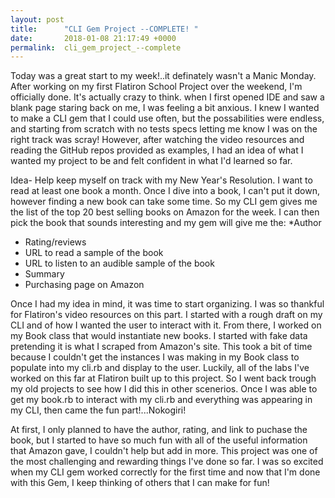 ```yaml
---
layout: post
title:      "CLI Gem Project --COMPLETE! "
date:       2018-01-08 21:17:49 +0000
permalink:  cli_gem_project_--complete
---
```



Today was a great start to my week!..it definately wasn't a Manic Monday. After working on my first Flatiron School Project over the weekend, I'm officially done. It's actually crazy to think.  when I first opened IDE and saw a blank page staring back on me, I was feeling a bit anxious.  I knew I wanted to make a CLI gem that I could use often, but the possabilities were endless, and starting from scratch with no tests specs letting me know I was on the right track was scray!  However, after watching the video resources and reading the GitHub repos provided as examples, I had an idea of what I wanted my project to be and felt confident in what I'd learned so far. 

Idea- Help keep myself on track with my New Year's Resolution.  I want to read at least one book a month. Once I dive into a book, I can't put it down, however finding a new book can take some time.  So my CLI gem gives me the list of the top 20 best selling books on Amazon for the week. I can then pick the book that sounds interesting and my gem will give me the:
*Author
* Rating/reviews
* URL to read a sample of the book
* URL to listen to an audible sample of the book
* Summary
* Purchasing page on Amazon

Once I had my idea in mind, it was time to start organizing.  I was so thankful for Flatiron's video resources on this part.  I started with a  rough draft on my CLI and of how I wanted the user to interact with it.  From there, I worked on my Book class that would instantiate new books.  I started with fake data pretending it is what I scraped from Amazon's site.  This took a bit of time because I couldn't get the instances I was making in my Book class to populate into my cli.rb and display to the user.  Luckily, all of the labs I've worked on this far at Flatiron built up to this project.  So I went back trough my old projects to see how I did this in other scenerios.  Once I was able to get  my book.rb to interact with my cli.rb and everything was appearing in my CLI, then came the fun part!...Nokogiri!  

At first, I only planned to have the author, rating, and link to puchase the book, but I started to have so much fun with all of the useful information that Amazon gave, I couldn't help but add in more.  This project was one of the most challenging and rewarding things I've done so far.  I was so excited when my CLI gem worked correctly for the first time and now that I'm done with this Gem, I keep thinking of others that I can make for fun!  






